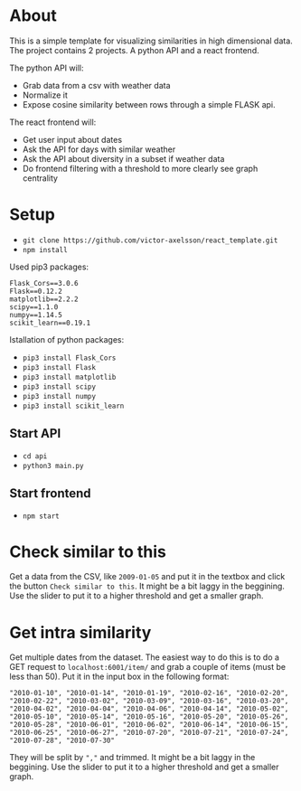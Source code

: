 # About 
This is a simple template for visualizing similarities in high dimensional data. The project contains 2 projects. A python API and a react frontend. 

The python API will: 
- Grab data from a csv with weather data
- Normalize it
- Expose cosine similarity between rows through a simple FLASK api. 

The react frontend will: 
- Get user input about dates
- Ask the API for days with similar weather
- Ask the API about diversity in a subset if weather data
- Do frontend filtering with a threshold to more clearly see graph centrality



# Setup 
- `git clone https://github.com/victor-axelsson/react_template.git`
- `npm install`

Used pip3 packages: 
```
Flask_Cors==3.0.6
Flask==0.12.2
matplotlib==2.2.2
scipy==1.1.0
numpy==1.14.5
scikit_learn==0.19.1
```

Istallation of python packages: 

- `pip3 install Flask_Cors`
- `pip3 install Flask` 
- `pip3 install matplotlib`
- `pip3 install scipy`
- `pip3 install numpy`
- `pip3 install scikit_learn`

## Start API

- `cd api` 
- `python3 main.py`

## Start frontend

- `npm start`


# Check similar to this

Get a data from the CSV, like `2009-01-05` and put it in the textbox and click the button `Check similar to this`. It might be a bit laggy in the beggining. Use the slider to put it to a higher threshold and get a smaller graph. 


# Get intra similarity

Get multiple dates from the dataset. The easiest way to do this is to do a GET request to `localhost:6001/item/` and grab a couple of items (must be less than 50). Put it in the input box in the following format: 

```
"2010-01-10", "2010-01-14", "2010-01-19", "2010-02-16", "2010-02-20", "2010-02-22", "2010-03-02", "2010-03-09", "2010-03-16", "2010-03-20", "2010-04-02", "2010-04-04", "2010-04-06", "2010-04-14", "2010-05-02", "2010-05-10", "2010-05-14", "2010-05-16", "2010-05-20", "2010-05-26", "2010-05-28", "2010-06-01", "2010-06-02", "2010-06-14", "2010-06-15", "2010-06-25", "2010-06-27", "2010-07-20", "2010-07-21", "2010-07-24", "2010-07-28", "2010-07-30"
```

They will be split by `","` and trimmed. It might be a bit laggy in the beggining. Use the slider to put it to a higher threshold and get a smaller graph. 
